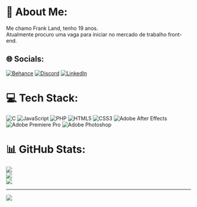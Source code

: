 # 💫 About Me:
Me chamo Frank Land, tenho 19 anos. <br>Atualmente procuro uma vaga para iniciar no mercado de trabalho front-end.


## 🌐 Socials:
[![Behance](https://img.shields.io/badge/Behance-1769ff?logo=behance&logoColor=white)](https://behance.net/frankland3) [![Discord](https://img.shields.io/badge/Discord-%237289DA.svg?logo=discord&logoColor=white)](htttps://discord.gg/land#9259) [![LinkedIn](https://img.shields.io/badge/LinkedIn-%230077B5.svg?logo=linkedin&logoColor=white)](https://linkedin.com/in/frank-land-b74354257) 

# 💻 Tech Stack:
![C](https://img.shields.io/badge/c-%2300599C.svg?style=for-the-badge&logo=c&logoColor=white) ![JavaScript](https://img.shields.io/badge/javascript-%23323330.svg?style=for-the-badge&logo=javascript&logoColor=%23F7DF1E) ![PHP](https://img.shields.io/badge/php-%23777BB4.svg?style=for-the-badge&logo=php&logoColor=white) ![HTML5](https://img.shields.io/badge/html5-%23E34F26.svg?style=for-the-badge&logo=html5&logoColor=white) ![CSS3](https://img.shields.io/badge/css3-%231572B6.svg?style=for-the-badge&logo=css3&logoColor=white) ![Adobe After Effects](https://img.shields.io/badge/Adobe%20After%20Effects-9999FF.svg?style=for-the-badge&logo=Adobe%20After%20Effects&logoColor=white) ![Adobe Premiere Pro](https://img.shields.io/badge/Adobe%20Premiere%20Pro-9999FF.svg?style=for-the-badge&logo=Adobe%20Premiere%20Pro&logoColor=white) ![Adobe Photoshop](https://img.shields.io/badge/adobephotoshop-%2331A8FF.svg?style=for-the-badge&logo=adobephotoshop&logoColor=white)
# 📊 GitHub Stats:
![](https://github-readme-stats.vercel.app/api?username=LandSantos&theme=radical&hide_border=true&include_all_commits=false&count_private=true)<br/>
![](https://github-readme-streak-stats.herokuapp.com/?user=LandSantos&theme=radical&hide_border=true)<br/>
![](https://github-readme-stats.vercel.app/api/top-langs/?username=LandSantos&theme=radical&hide_border=true&include_all_commits=false&count_private=true&layout=compact)

---
[![](https://visitcount.itsvg.in/api?id=LandSantos&icon=2&color=1)](https://visitcount.itsvg.in)

<!-- Proudly created with GPRM ( https://gprm.itsvg.in ) -->
